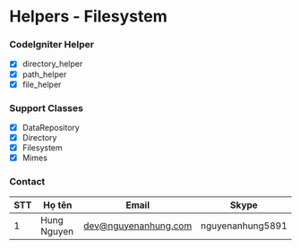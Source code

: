 # Helpers - Filesystem

### CodeIgniter Helper

- [x] directory_helper
- [x] path_helper
- [x] file_helper

### Support Classes

- [x] DataRepository
- [x] Directory
- [x] Filesystem
- [x] Mimes

### Contact

| STT  | Họ tên         | Email                | Skype            |
| ---- | -------------- | -------------------- | ---------------- |
| 1    | Hung Nguyen    | dev@nguyenanhung.com | nguyenanhung5891 |